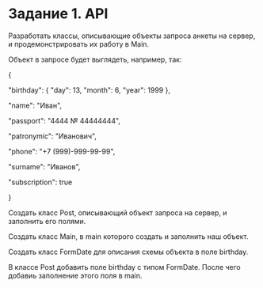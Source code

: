 # Задание 1. API 
Разработать классы, описывающие объекты запроса анкеты на сервер, и продемонстрировать их работу в Main.

Объект в запросе будет выглядеть, например, так:

{

  "birthday": {
      "day": 13,
      "month": 6,
      "year": 1999
  },
  
  "name": "Иван",
  
  "passport": "4444 № 44444444",
  
  "patronymic": "Иванович",
  
  "phone": "+7 (999)-999-99-99",
  
  "surname": "Иванов",
  
  "subscription": true
  
}

Создать класс Post, описывающий объект запроса на сервер, и заполнить его полями. 

Создать класс Main, в main которого создать и заполнить наш объект.

Создать класс FormDate для описания схемы объекта в поле birthday.

В классе Post добавить поле birthday с типом FormDate. После чего добавиь заполнение этого поля в main.
